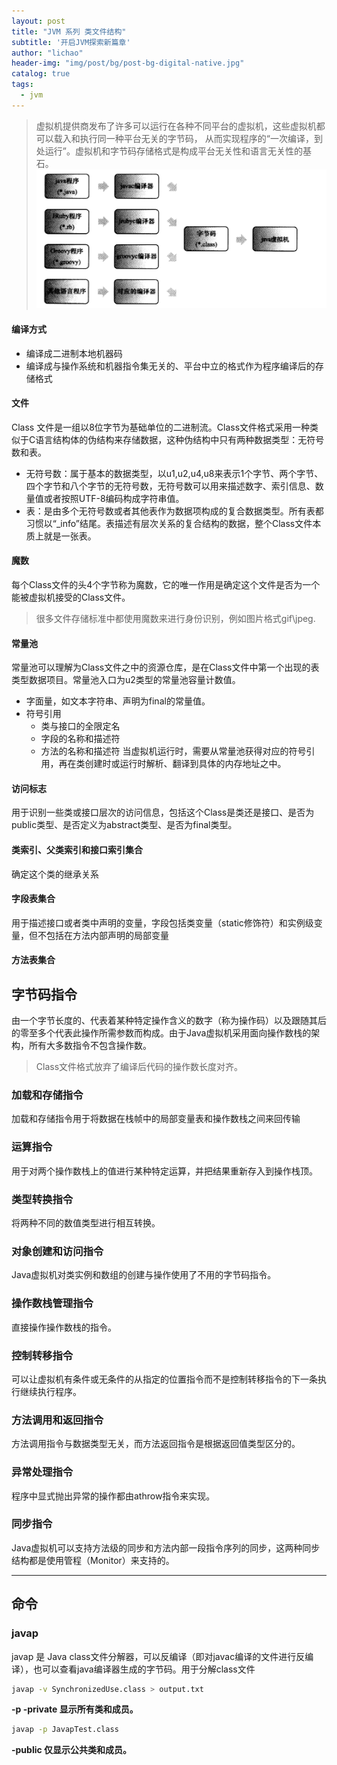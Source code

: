 ```yaml
---
layout: post
title: "JVM 系列 类文件结构"
subtitle: '开启JVM探索新篇章'
author: "lichao"
header-img: "img/post/bg/post-bg-digital-native.jpg"
catalog: true
tags:
  - jvm
---
```


> 虚拟机提供商发布了许多可以运行在各种不同平台的虚拟机，这些虚拟机都可以载入和执行同一种平台无关的字节码， 从而实现程序的“一次编译，到处运行”。虚拟机和字节码存储格式是构成平台无关性和语言无关性的基石。
![jvm](/img/jvm/jvm2.png)

#### 编译方式

* 编译成二进制本地机器码
* 编译成与操作系统和机器指令集无关的、平台中立的格式作为程序编译后的存储格式

#### 文件

Class 文件是一组以8位字节为基础单位的二进制流。Class文件格式采用一种类似于C语言结构体的伪结构来存储数据，这种伪结构中只有两种数据类型：无符号数和表。

* 无符号数：属于基本的数据类型，以u1,u2,u4,u8来表示1个字节、两个字节、四个字节和八个字节的无符号数，无符号数可以用来描述数字、索引信息、数量值或者按照UTF-8编码构成字符串值。
* 表：是由多个无符号数或者其他表作为数据项构成的复合数据类型。所有表都习惯以“_info”结尾。表描述有层次关系的复合结构的数据，整个Class文件本质上就是一张表。

#### 魔数

每个Class文件的头4个字节称为魔数，它的唯一作用是确定这个文件是否为一个能被虚拟机接受的Class文件。

> 很多文件存储标准中都使用魔数来进行身份识别，例如图片格式gif\jpeg.

#### 常量池

常量池可以理解为Class文件之中的资源仓库，是在Class文件中第一个出现的表类型数据项目。常量池入口为u2类型的常量池容量计数值。

* 字面量，如文本字符串、声明为final的常量值。
* 符号引用
  * 类与接口的全限定名
  * 字段的名称和描述符
  * 方法的名称和描述符
当虚拟机运行时，需要从常量池获得对应的符号引用，再在类创建时或运行时解析、翻译到具体的内存地址之中。

#### 访问标志

用于识别一些类或接口层次的访问信息，包括这个Class是类还是接口、是否为public类型、是否定义为abstract类型、是否为final类型。

#### 类索引、父类索引和接口索引集合

确定这个类的继承关系

#### 字段表集合

用于描述接口或者类中声明的变量，字段包括类变量（static修饰符）和实例级变量，但不包括在方法内部声明的局部变量

#### 方法表集合

## 字节码指令

由一个字节长度的、代表着某种特定操作含义的数字（称为操作码）以及跟随其后的零至多个代表此操作所需参数而构成。由于Java虚拟机采用面向操作数栈的架构，所有大多数指令不包含操作数。

> Class文件格式放弃了编译后代码的操作数长度对齐。

### 加载和存储指令

加载和存储指令用于将数据在栈帧中的局部变量表和操作数栈之间来回传输

### 运算指令

用于对两个操作数栈上的值进行某种特定运算，并把结果重新存入到操作栈顶。

### 类型转换指令

将两种不同的数值类型进行相互转换。

### 对象创建和访问指令

Java虚拟机对类实例和数组的创建与操作使用了不用的字节码指令。

### 操作数栈管理指令

直接操作操作数栈的指令。

### 控制转移指令

可以让虚拟机有条件或无条件的从指定的位置指令而不是控制转移指令的下一条执行继续执行程序。

### 方法调用和返回指令

方法调用指令与数据类型无关，而方法返回指令是根据返回值类型区分的。

### 异常处理指令

程序中显式抛出异常的操作都由athrow指令来实现。

### 同步指令

Java虚拟机可以支持方法级的同步和方法内部一段指令序列的同步，这两种同步结构都是使用管程（Monitor）来支持的。

---

## 命令

### javap

javap 是 Java class文件分解器，可以反编译（即对javac编译的文件进行反编译），也可以查看java编译器生成的字节码。用于分解class文件

```sh
javap -v SynchronizedUse.class > output.txt
```

**-p  -private  显示所有类和成员。**

```sh
javap -p JavapTest.class
```

**-public  仅显示公共类和成员。**
